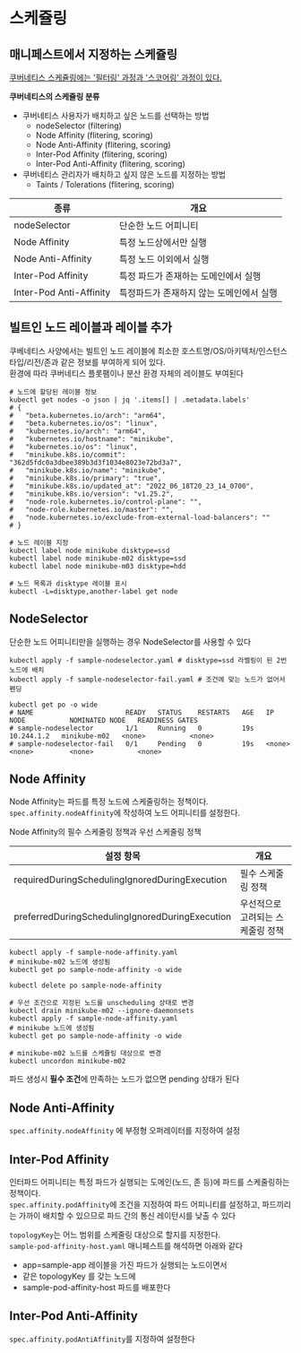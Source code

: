 # 스케쥴링

## 매니페스트에서 지정하는 스케쥴링

[쿠버네티스 스케쥴링에는 '필터링' 과정과 '스코어링' 과정이 있다.](https://kubernetes.io/ko/docs/reference/scheduling/policies/)

**쿠버네티스의 스케쥴링 분류**
- 쿠버네티스 사용자가 배치하고 싶은 노드를 선택하는 방법
  - nodeSelector (filtering)
  - Node Affinity (flitering, scoring)
  - Node Anti-Affinity (flitering, scoring)
  - Inter-Pod Affinity (flitering, scoring)
  - Inter-Pod Anti-Affinity (flitering, scoring)
- 쿠버네티스 관리자가 배치하고 싶지 않은 노드를 지정하는 방법
  - Taints / Tolerations (flitering, scoring)

| 종류                      | 개요                     |
|-------------------------|------------------------|
| nodeSelector            | 단순한 노드 어피니티            |
| Node Affinity           | 특정 노드상에서만 실행           |
| Node Anti-Affinity      | 특정 노드 이외에서 실행          |
| Inter-Pod Affinity      | 특정 파드가 존재하는 도메인에서 실행   |
| Inter-Pod Anti-Affinity | 특정파드가 존재하지 않는 도메인에서 실행 |


## 빌트인 노드 레이블과 레이블 추가

쿠베네티스 사양에서는 빌트인 노드 레이블에 최소한 호스트명/OS/아키텍처/인스턴스 타입/리전/존과 같은 정보를 부여하게 되어 있다.  
환경에 따라 쿠버네티스 플롯팸이나 분산 환경 자체의 레이블도 부여된다

```shell
# 노드에 할당된 레이블 정보
kubectl get nodes -o json | jq '.items[] | .metadata.labels'
# {
#   "beta.kubernetes.io/arch": "arm64",
#   "beta.kubernetes.io/os": "linux",
#   "kubernetes.io/arch": "arm64",
#   "kubernetes.io/hostname": "minikube",
#   "kubernetes.io/os": "linux",
#   "minikube.k8s.io/commit": "362d5fdc0a3dbee389b3d3f1034e8023e72bd3a7",
#   "minikube.k8s.io/name": "minikube",
#   "minikube.k8s.io/primary": "true",
#   "minikube.k8s.io/updated_at": "2022_06_18T20_23_14_0700",
#   "minikube.k8s.io/version": "v1.25.2",
#   "node-role.kubernetes.io/control-plane": "",
#   "node-role.kubernetes.io/master": "",
#   "node.kubernetes.io/exclude-from-external-load-balancers": ""
# }

# 노드 레이블 지정
kubectl label node minikube disktype=ssd
kubectl label node minikube-m02 disktype=ssd
kubectl label node minikube-m03 disktype=hdd

# 노드 목록과 disktype 레이블 표시
kubectl -L=disktype,another-label get node
```

## NodeSelector
단순한 노드 어피니티만을 실행하는 경우 NodeSelector를 사용할 수 있다

```shell
kubectl apply -f sample-nodeselector.yaml # disktype=ssd 라벨링이 된 2번 노드에 배치
kubectl apply -f sample-nodeselector-fail.yaml # 조건에 맞는 노드가 없어서 펜딩

kubectl get po -o wide
# NAME                       READY   STATUS    RESTARTS   AGE   IP           NODE           NOMINATED NODE   READINESS GATES
# sample-nodeselector        1/1     Running   0          19s   10.244.1.2   minikube-m02   <none>           <none>
# sample-nodeselector-fail   0/1     Pending   0          19s   <none>       <none>         <none>           <none>
```

## Node Affinity

Node Affinity는 파드를 특정 노드에 스케줄링하는 정책이다.  
`spec.affinity.nodeAffinity`에 작성하여 노드 어피니티를 설정한다.

Node Affinity의 필수 스케줄링 정책과 우선 스케줄링 정책

| 설정 항목                                           | 개요                 |
|-------------------------------------------------|--------------------|
| requiredDuringSchedulingIgnoredDuringExecution  | 필수 스케줄링 정책         |
| preferredDuringSchedulingIgnoredDuringExecution | 우선적으로 고려되는 스케줄링 정책 |

```shell
kubectl apply -f sample-node-affinity.yaml
# minikube-m02 노드에 생성됨
kubectl get po sample-node-affinity -o wide

kubectl delete po sample-node-affinity

# 우선 조건으로 지정된 노드를 unscheduling 상태로 변경
kubectl drain minikube-m02 --ignore-daemonsets
kubectl apply -f sample-node-affinity.yaml
# minikube 노드에 생성됨
kubectl get po sample-node-affinity -o wide

# minikube-m02 노드를 스케쥴링 대상으로 변경
kubectl uncordon minikube-m02
```

파드 생성시 **필수 조건**에 만족하는 노드가 없으면 pending 상태가 된다

## Node Anti-Affinity

`spec.affinity.nodeAffinity` 에 부정형 오퍼레이터를 지정하여 설정

## Inter-Pod Affinity

인터파드 어피니티는 특정 파드가 실행되는 도메인(노드, 존 등)에 파드를 스케줄링하는 정책이다.  
`spec.affinity.podAffinity`에 조건을 지정하여 파드 어피니티를 설정하고, 파드끼리는 가까이 배치할 수 있으므로 파드 간의 통신 레이턴시를 낮출 수 있다

`topologyKey`는 어느 범위를 스케줄링 대상으로 할지를 지정한다.  
`sample-pod-affinity-host.yaml` 매니페스트를 해석하면 아래와 같다
- app=sample-app 레이블을 가진 파드가 실행되는 노드이면서
- 같은 topologyKey 를 갖는 노드에 
- sample-pod-affinity-host 파드를 배포한다 

## Inter-Pod Anti-Affinity

`spec.affinity.podAntiAffinity`를 지정하여 설정한다